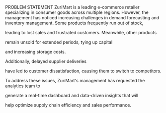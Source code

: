 PROBLEM STATEMENT
      ZuriMart  is a leading e-commerce retailer specializing in consumer goods across multiple  regions. However, the management has noticed increasing challenges in demand forecasting and inventory management.
 Some products frequently run out of stock,

leading to lost sales and frustrated customers. Meanwhile, other products

remain unsold for extended periods, tying up capital

and increasing storage costs.

Additionally, delayed supplier deliveries

have led to customer dissatisfaction, causing them to switch to competitors.



  To address these issues, ZuriMart's management has requested the analytics team to

generate a real-time dashboard and data-driven insights that will

help optimize supply chain efficiency and sales performance.
